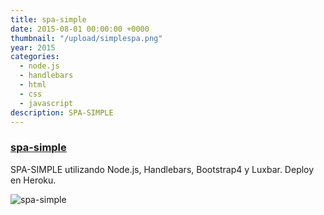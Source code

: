 ```yaml
---
title: spa-simple
date: 2015-08-01 00:00:00 +0000
thumbnail: "/upload/simplespa.png"
year: 2015
categories:
  - node.js
  - handlebars
  - html
  - css
  - javascript
description: SPA-SIMPLE
---
```


### [spa-simple](https://garma-webpage.herokuapp.com/)

SPA-SIMPLE utilizando Node.js, Handlebars, Bootstrap4 y Luxbar.
Deploy en Heroku.

![spa-simple](/upload/simplespa.png)
